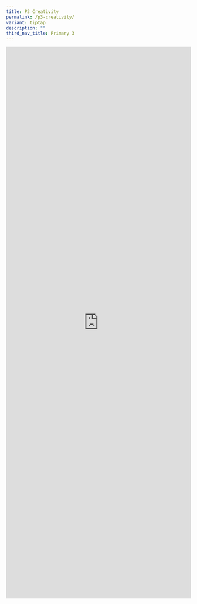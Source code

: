 ```yaml
---
title: P3 Creativity
permalink: /p3-creativity/
variant: tiptap
description: ""
third_nav_title: Primary 3
---
```

<div class="iframe-wrapper">
<iframe height="1500" width="100%" allowfullscreen="true" frameborder="0" src="https://docs.google.com/document/d/e/2PACX-1vSW__lsdkEbLifZBh42kMyf4fvPOHeM39ShLdTbQCsQ0kfrP9iHYDhWHcsxbx9Z2g/pub?embedded=true"></iframe>
</div>
<p></p>
